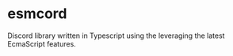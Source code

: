 # esmcord
Discord library written in Typescript using the leveraging the latest EcmaScript features.

